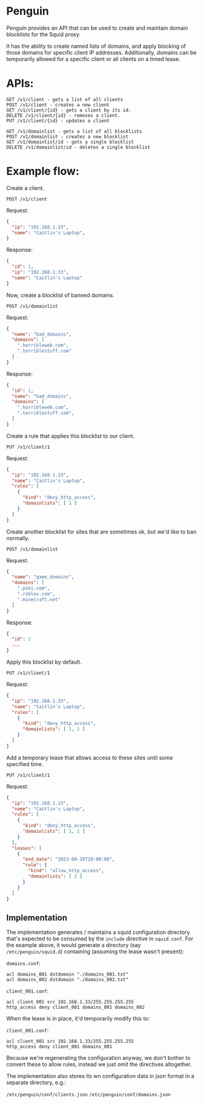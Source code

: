 # Penguin

Penguin provides an API that can be used to create and maintain domain blocklists
for the Squid proxy.

It has the ability to create named lists of domains, and apply blocking of those
domains for specific client IP addresses. Additionally, domains can be temporarily
allowed for a specific client or all clients on a timed lease.

# APIs:

```
GET /v1/client - gets a list of all clients
POST /v1/client - creates a new client
GET /v1/client/{id} - gets a client by its id.
DELETE /v1/client/{id} - removes a client.
PUT /v1/client/{id} - updates a client

GET /v1/domainlist - gets a list of all blocklists
POST /v1/domainlist - creates a new blocklist
GET /v1/domainlist/id - gets a single blocklist
DELETE /v1/domainlist/id - deletes a single blocklist
```


# Example flow:

Create a client.

`POST /v1/client`

Request:
```json
{
  "ip": "192.168.1.33",
  "name": "Caitlin's Laptop",
}
```

Response:
```json
{
  "id": 1,
  "ip": "192.168.1.33",
  "name": "Caitlin's Laptop"
}
```

Now, create a blocklist of banned domains.

`POST /v1/domainlist`

Request:
```json
{
  "name": "bad_domains",
  "domains": [
    ".horribleweb.com",
    ".terriblestuff.com"
  ]
}
```

Response:
```json
{
  "id": 1,
  "name": "bad_domains",
  "domains": [
    ".horribleweb.com",
    ".terriblestuff.com",
  ]
}
```

Create a rule that applies this blocklist to our client.

`PUT /v1/client/1`

Request:
```json
{
  "ip": "192.168.1.33",
  "name": "Caitlin's Laptop",
  "rules": [
    {
      "kind": "deny_http_access",
      "domainlists": [ 1 ]
    }
  ]
}
```

Create another blocklist for sites that are sometimes ok, but we'd like to ban normally.

`POST /v1/domainlist`

Request:
```json
{
  "name": "game_domains",
  "domains": [
    ".poki.com",
    ".roblox.com",
    ".minecraft.net"
  ]
}
```

Response:
```json
{
  "id": 2
  ...
}
```

Apply this blocklist by default.

`PUT /v1/client/1`

Request:
```json
{
  "ip": "192.168.1.33",
  "name": "Caitlin's Laptop",
  "rules": [
    {
      "kind": "deny_http_access",
      "domainlists": [ 1, 2 ]
    }
  ]
}
```

Add a temporary lease that allows access to these sites until some specified time.

`PUT /v1/client/1`

Request:
```json
{
  "ip": "192.168.1.33",
  "name": "Caitlin's Laptop",
  "rules": [
    {
      "kind": "deny_http_access",
      "domainlists": [ 1, 2 ]
    }
  ],
  "leases": [
    {
      "end_date": "2023-08-30T20:00:00",
      "rule": {
        "kind": "allow_http_access",
        "domainlists": [ 2 ]
      }
    }
  ]
}
```

## Implementation

The implementation generates / maintains a squid configuration directory that's expected
to be consumed by the `include` directive in `squid.conf`. For the example above, it would generate a directory (say `/etc/penguin/squid.d`) containing (assuming the lease wasn't present):

`domains.conf`:
```
acl domains_001 dstdomain "./domains_001.txt"
acl domains_002 dstdomain "./domains_002.txt"
```

`client_001.conf`:
```
acl client_001 src 192.168.1.33/255.255.255.255
http_access deny client_001 domains_001 domains_002
```

When the lease is in place, it'd temporarily modify this to:

`client_001.conf`:
```
acl client_001 src 192.168.1.33/255.255.255.255
http_access deny client_001 domains_001
```

Because we're regenerating the configuration anyway, we don't bother to convert these to allow rules,
instead we just omit the directives altogether.

The implementation also stores its wn configuration data in json format in a separate directory, e.g.:

`/etc/penguin/conf/clients.json`
`/etc/penguin/conf/domains.json`
